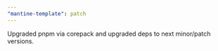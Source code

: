```yaml
---
"mantine-template": patch
---
```


Upgraded pnpm via corepack and upgraded deps to next minor/patch versions.
